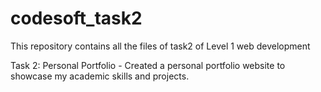 # codesoft_task2
This repository contains all the files of task2 of Level 1 web development

Task 2: Personal Portfolio - Created a personal portfolio website to showcase my academic skills and projects.
